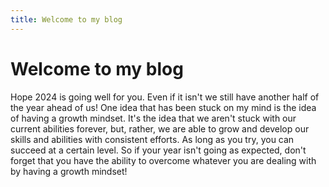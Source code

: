 ```yaml
---
title: Welcome to my blog
---
```


# Welcome to my blog
Hope 2024 is going well for you. Even if it isn't we still have another half of the year ahead of us!
One idea that has been stuck on my mind is the idea of having a growth mindset. It's the idea that we
aren't stuck with our current abilities forever, but, rather, we are able to grow and develop our skills
and abilities with consistent efforts. As long as you try, you can succeed at a certain level. So if your
year isn't going as expected, don't forget that you have the ability to overcome whatever you are dealing
with by having a growth mindset!

